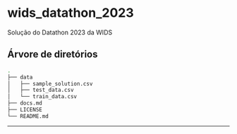 # wids_datathon_2023
Solução do Datathon 2023 da WIDS

## Árvore de diretórios

```bash
.
├── data
│   ├── sample_solution.csv
│   ├── test_data.csv
│   └── train_data.csv
├── docs.md
├── LICENSE
└── README.md

```

---
